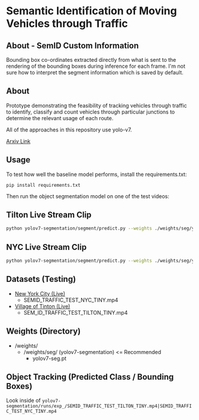 # Semantic Identification of Moving Vehicles through Traffic

## About - SemID Custom Information

Bounding box co-ordinates extracted directly from what is sent to
the rendering of the bounding boxes during inference for each frame.
I'm not sure how to interpret the segment information which is saved
by default.

## About

Prototype demonstrating the feasibility of tracking vehicles through
traffic to identify, classify and count vehicles through particular junctions
to determine the relevant usage of each route.

All of the approaches in this repository use yolo-v7.

[Arxiv Link](https://arxiv.org/pdf/2207.02696.pdfhttps://arxiv.org/pdf/2207.02696.pdf)

## Usage

To test how well the baseline model performs, install the requirements.txt:
```
pip install requirements.txt
```

Then run the object segmentation model on one of the test videos:

## Tilton Live Stream Clip

```bash
python yolov7-segmentation/segment/predict.py --weights ./weights/seg/yolov7-seg.pt --source "SEM_ID_TRAFFIC_TEST_TILTON_TINY.mp4" --trk
```

## NYC Live Stream Clip

```bash
python yolov7-segmentation/segment/predict.py --weights ./weights/seg/yolov7-seg.pt --source "SEMID_TRAFFIC_TEST_NYC_TINY.mp4" --trk
```

## Datasets (Testing)

- [New York City (Live)](https://www.youtube.com/watch?v=1-iS7LArMPA)
  - SEMID_TRAFFIC_TEST_NYC_TINY.mp4
- [Village of Tinton (Live)](https://www.youtube.com/watch?v=5_XSYlAfJZM)
  - SEM_ID_TRAFFIC_TEST_TILTON_TINY.mp4

## Weights (Directory)

- /weights/
  - /weights/seg/ (yolov7-segmentation) <= Recommended
    - yolov7-seg.pt
<!--
  - /weights/base/ (yolov7)
    - yolov7.pt    
  - /weights/tracking/ (yolov7-object-tracking)
    - yolov7_tracking.pt
    -->

## Object Tracking (Predicted Class / Bounding Boxes)

Look inside of `yolov7-segmentation/runs/exp_/SEMID_TRAFFIC_TEST_TILTON_TINY.mp4|SEMID_TRAFFIC_TEST_NYC_TINY.mp4`